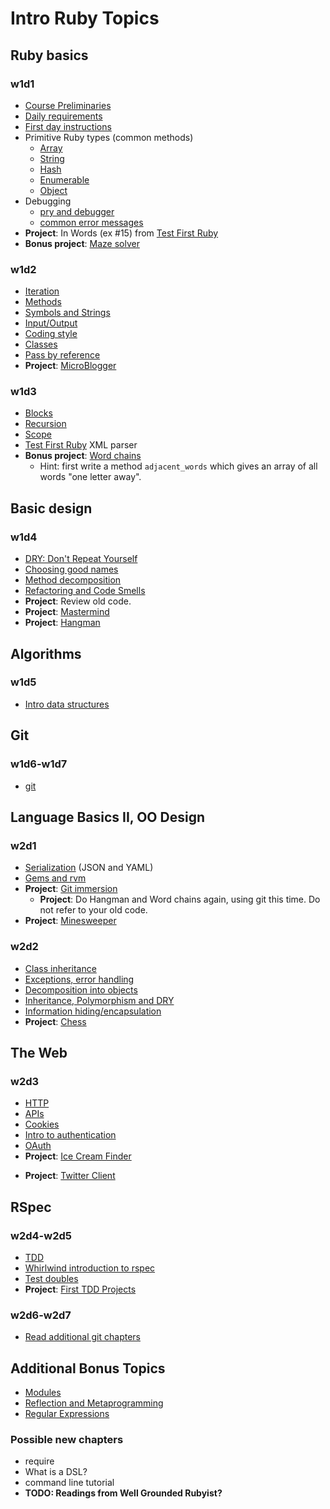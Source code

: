 # Intro Ruby Topics

## Ruby basics
### w1d1
+ [Course Preliminaries][course-preliminaries]
+ [Daily requirements][daily-requiements]
+ [First day instructions][first-day-instructions]
+ Primitive Ruby types (common methods)
  + [Array][array]
  + [String][string]
  + [Hash][hash]
  + [Enumerable][enumerable]
  + [Object][object]
+ Debugging
  + [pry and debugger][pry-and-debugger]
  + [common error messages][common-error-messages]
+ **Project**: In Words (ex #15) from [Test First Ruby][test-first-ruby]
+ **Bonus project**: [Maze solver][maze-project]

[course-preliminaries]: https://github.com/ruggeri/ruby-curriculum/blob/master/meta/course-preliminaries.md
[daily-requiements]: https://github.com/ruggeri/ruby-curriculum/blob/master/meta/daily-requirements.md
[first-day-instructions]: https://github.com/ruggeri/ruby-curriculum/blob/master/meta/first-day-instructions.md
[array]: https://github.com/ruggeri/ruby-curriculum/blob/master/language-basics/data-structures/array.md
[string]: https://github.com/ruggeri/ruby-curriculum/blob/master/language-basics/data-structures/string.md
[hash]: https://github.com/ruggeri/ruby-curriculum/blob/master/language-basics/data-structures/hash.md
[enumerable]: https://github.com/ruggeri/ruby-curriculum/blob/master/language-basics/data-structures/enumerable.md
[object]: https://github.com/ruggeri/ruby-curriculum/blob/master/language-basics/data-structures/object.md
[pry-and-debugger]: https://github.com/ruggeri/ruby-curriculum/blob/master/debugging/debugger.md
[common-error-messages]: https://github.com/ruggeri/ruby-curriculum/blob/master/debugging/common-exceptions.md

[test-first-ruby]: https://github.com/alexch/learn_ruby
[maze-project]: https://github.com/ruggeri/ruby-curriculum/blob/master/projects/maze-solver.md

### w1d2
+ [Iteration][iteration]
+ [Methods][methods]
+ [Symbols and Strings][symbols-and-strings]
+ [Input/Output][input-output]
+ [Coding style][coding-style]
+ [Classes][classes]
+ [Pass by reference][pass-by-reference]
+ **Project**: [MicroBlogger][microblogger]

[iteration]: https://github.com/ruggeri/ruby-curriculum/blob/master/language-basics/iteration.md
[methods]: https://github.com/ruggeri/ruby-curriculum/blob/master/language-basics/methods.md
[symbols-and-strings]: https://github.com/ruggeri/ruby-curriculum/blob/master/language-basics/symbols-and-strings.md
[input-output]: https://github.com/ruggeri/ruby-curriculum/blob/master/language-basics/io.md
[coding-style]: https://github.com/ruggeri/ruby-curriculum/blob/master/language-basics/coding-style.md
[classes]: https://github.com/ruggeri/ruby-curriculum/blob/master/language-basics/classes.md
[pass-by-reference]: https://github.com/ruggeri/ruby-curriculum/blob/master/language-basics/pass-by-reference.md

[microblogger]: http://tutorials.jumpstartlab.com/projects/microblogger.html

### w1d3
+ [Blocks][blocks]
+ [Recursion][recursion]
+ [Scope][scope]
+ [Test First Ruby][test-first-ruby] XML parser
+ **Bonus project**: [Word chains][word-chains]
  + Hint: first write a method `adjacent_words` which gives an array
    of all words "one letter away".

[blocks]: https://github.com/ruggeri/ruby-curriculum/blob/master/language-basics/blocks.md
[recursion]: https://github.com/ruggeri/ruby-curriculum/blob/master/language-basics/recursion.md
[scope]: https://github.com/ruggeri/ruby-curriculum/blob/master/language-basics/scope.md
[word-chains]:  http://www.rubyquiz.com/quiz44.html

[test-first-ruby]: https://github.com/alexch/learn_ruby

## Basic design
### w1d4
+ [DRY: Don't Repeat Yourself][dry]
+ [Choosing good names][naming]
+ [Method decomposition][method-decomposition]
+ [Refactoring and Code Smells][code-smells]
+ **Project**: Review old code.
+ **Project**: [Mastermind][mastermind]
+ **Project**: [Hangman][hangman]

[dry]: https://github.com/ruggeri/ruby-curriculum/blob/master/basic-design/dry.md
[naming]: https://github.com/ruggeri/ruby-curriculum/blob/master/basic-design/naming.md
[method-decomposition]: https://github.com/ruggeri/ruby-curriculum/blob/master/basic-design/method-decomposition.md
[code-smells]: https://github.com/ruggeri/ruby-curriculum/blob/master/basic-design/refactoring.md

[mastermind]: https://github.com/ruggeri/ruby-curriculum/blob/master/projects/mastermind.md
[hangman]: https://github.com/ruggeri/ruby-curriculum/blob/master/projects/hangman.md

## Algorithms
### w1d5
+ [Intro data structures][intro-data-structures]

[intro-data-structures]: https://github.com/ruggeri/ruby-curriculum/blob/master/intro-algorithms.md

## Git
### w1d6-w1d7
+ [git](https://github.com/ruggeri/ruby-curriculum/blob/master/git.md)

## Language Basics II, OO Design
### w2d1
+ [Serialization](https://github.com/ruggeri/ruby-curriculum/blob/master/language-basics/serialization.md) (JSON and YAML)
+ [Gems and rvm](https://github.com/ruggeri/ruby-curriculum/blob/master/language-intermediate/gems-and-rvm.md)
+ **Project**: [Git immersion](http://gitimmersion.com/)
  + **Project**: Do Hangman and Word chains again, using git this
  time. Do not refer to your old code.
+ **Project**: [Minesweeper][minesweeper]

[minesweeper]: https://github.com/ruggeri/ruby-curriculum/blob/master/projects/minesweeper.md

### w2d2
+ [Class inheritance](https://github.com/ruggeri/ruby-curriculum/blob/master/language-basics/inheritance.md)
+ [Exceptions, error handling](https://github.com/ruggeri/ruby-curriculum/blob/master/language-basics/exceptions.md)
+ [Decomposition into objects](https://github.com/ruggeri/ruby-curriculum/blob/master/oo-design/decomposition.md)
+ [Inheritance, Polymorphism and DRY](https://github.com/ruggeri/ruby-curriculum/blob/master/oo-design/inheritance.md)
+ [Information hiding/encapsulation](https://github.com/ruggeri/ruby-curriculum/blob/master/oo-design/hiding.md)
+ **Project**: [Chess](https://github.com/ruggeri/ruby-curriculum/blob/master/projects/chess.md)

## The Web
### w2d3
+ [HTTP](https://github.com/ruggeri/ruby-curriculum/blob/master/the-web/http.md)
+ [APIs](https://github.com/ruggeri/ruby-curriculum/blob/master/the-web/apis.md)
+ [Cookies](https://github.com/ruggeri/ruby-curriculum/blob/master/the-web/cookies.md)
+ [Intro to authentication](https://github.com/ruggeri/ruby-curriculum/blob/master/the-web/intro-auth.md)
+ [OAuth](https://github.com/ruggeri/ruby-curriculum/blob/master/the-web/oauth.md)
+ **Project**: [Ice Cream Finder](https://github.com/ruggeri/ruby-curriculum/blob/master/projects/ice-cream-finder.md)
* **Project**: [Twitter Client](https://github.com/ruggeri/ruby-curriculum/blob/master/projects/twitter-client.md)

## RSpec
### w2d4-w2d5
+ [TDD](https://github.com/ruggeri/ruby-curriculum/blob/master/rspec/intro-tdd.md)
+ [Whirlwind introduction to rspec](https://github.com/ruggeri/ruby-curriculum/blob/master/rspec/intro-rspec.md)
+ [Test doubles](https://github.com/ruggeri/ruby-curriculum/blob/master/rspec/test-doubles.md)
+ **Project**: [First TDD Projects][first-tdd-projects]

[first-tdd-projects]: https://github.com/ruggeri/ruby-curriculum/blob/master/projects/first-tdd-projects.md

### w2d6-w2d7
+ [Read additional git chapters](https://github.com/ruggeri/ruby-curriculum/blob/master/git.md)

## Additional Bonus Topics
+ [Modules](https://github.com/ruggeri/ruby-curriculum/blob/master/language-intermediate/modules.md)
+ [Reflection and Metaprogramming](https://github.com/ruggeri/ruby-curriculum/blob/master/language-intermediate/reflection.md)
+ [Regular Expressions](https://github.com/ruggeri/ruby-curriculum/blob/master/regex.md)

### Possible new chapters
* require
* What is a DSL?
* command line tutorial
* **TODO: Readings from Well Grounded Rubyist?**
